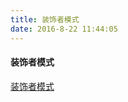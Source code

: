 ```yaml
---
title: 装饰者模式
date: 2016-8-22 11:44:05
---
```




#### 装饰者模式

[装饰者模式](http://www.cnblogs.com/god_bless_you/archive/2010/06/10/1755212.html)

